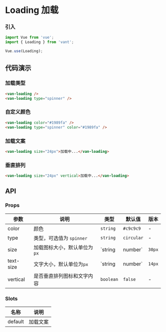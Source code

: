 # Loading 加载

### 引入

``` javascript
import Vue from 'vue';
import { Loading } from 'vant';

Vue.use(Loading);
```

## 代码演示

### 加载类型

```html
<van-loading />
<van-loading type="spinner" />
```

### 自定义颜色

```html
<van-loading color="#1989fa" />
<van-loading type="spinner" color="#1989fa" />
```

### 加载文案

```html
<van-loading size="24px">加载中...</van-loading>
```

### 垂直排列

```html
<van-loading size="24px" vertical>加载中...</van-loading>
```

## API

### Props

| 参数 | 说明 | 类型 | 默认值 | 版本 |
|------|------|------|------|------|
| color | 颜色 | `string` | `#c9c9c9` | - |
| type | 类型，可选值为 `spinner` | `string` | `circular` | - |
| size | 加载图标大小，默认单位为`px` | `string | number` | `30px` | - |
| text-size | 文字大小，默认单位为`px` | `string | number` | `14px` | - |
| vertical | 是否垂直排列图标和文字内容 | `boolean` | `false` | - |

### Slots

| 名称 | 说明 |
|------|------|
| default | 加载文案 |
